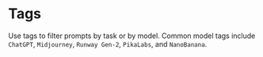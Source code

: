 # Tags

Use tags to filter prompts by task or by model. Common model tags include `ChatGPT`, `Midjourney`, `Runway Gen-2`, `PikaLabs`, and `NanoBanana`.

<!-- material/tags -->
